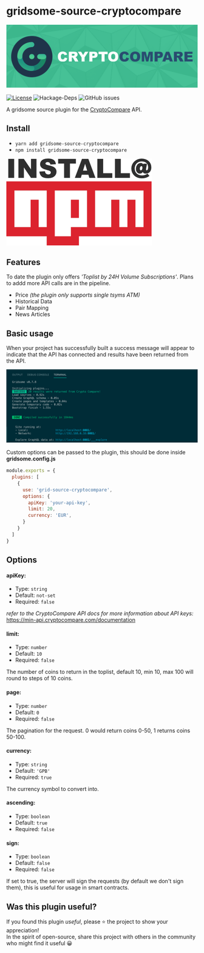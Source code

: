 # gridsome-source-cryptocompare
![](gridsome-plugin-source-crypto-compare-logo.png)

 [![License](https://img.shields.io/npm/l/@nrwl/workspace.svg?style=flat-square&color=lightgrey)]()
![Hackage-Deps](https://img.shields.io/hackage-deps/v/up?color=green&style=flat-square)
![GitHub issues](https://img.shields.io/github/issues/leonlafa/node-type-express?style=flat-square&color=blue)

A gridsome source plugin for the <a href="https://min-api.cryptocompare.com">CryptoCompare</a> API.   

## Install

- `yarn add gridsome-source-cryptocompare`
- `npm install gridsome-source-cryptocompare`


<a href="https://www.npmjs.com/package/gridsome-source-cryptocompare" rel="npm">![Foo](npm-readme.png)</a>

## Features

To date the plugin only offers _'Toplist by 24H Volume Subscriptions'_.   Plans to addd more API calls are in the pipeline. 
- Price _(the plugin only supports single tsyms ATM)_
- Historical Data
- Pair Mapping
- News Articles

## Basic usage

When your project has successfully built a success message will appear to indicate that the API has connected  and results have been returned from the API.

![](gridsoe-crypto-compare-success.png)

Custom options can be passed to the plugin, this should be done inside __gridsome.config.js__

```js
module.exports = {
  plugins: [
    {
      use: 'grid-source-cryptocompare',
      options: {
        apiKey: 'your-api-key',
        limit: 20,
        currency: 'EUR',
      }
    }
  ]
}
```
## Options

#### apiKey:
- Type: `string`
- Default:  `not-set`
- Required: `false`

_refer to the CryptoCompare API docs for more information about API keys:_
https://min-api.cryptocompare.com/documentation

#### limit:
- Type: `number`
- Default:  `10`
- Required: `false`

The number of coins to return in the toplist, default 10, min 10, max 100 will round to steps of 10 coins.

#### page:
- Type: `number`
- Default:  `0`
- Required: `false`

The pagination for the request. 0 would return coins 0-50, 1 returns coins 50-100.

#### currency:
- Type: `string`
- Default:  `'GPB'`
- Required: `true`

The currency symbol to convert into.

#### ascending:
- Type: `boolean`
- Default:  `true`
- Required: `false`

#### sign:
- Type: `boolean`
- Default:  `false`
- Required: `false`

If set to true, the server will sign the requests (by default we don't sign them), this is useful for usage in smart contracts. 
 
## Was this plugin useful?

If you found this plugin _useful_,
please ⭐️ the project to show your appreciation!
<br>
In the spirit of open-source, share this project with others in the community who might find it useful 😀 


